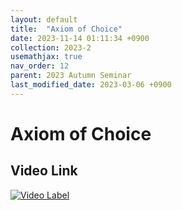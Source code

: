 ```yaml
---
layout: default
title:  "Axiom of Choice"
date: 2023-11-14 01:11:34 +0900
collection: 2023-2
usemathjax: true
nav_order: 12
parent: 2023 Autumn Seminar
last_modified_date: 2023-03-06 +0900
---
```

# Axiom of Choice
<!-- ## <center> Abstract </center>
Francis Guthrie claimed in 1852 the four color problem. We
proof two essential lemmas and then solve six color problem. We expand
the proof of six color problem into five, four color problem. Kempe
published this proof in 1879. However the flaw was discovered in 1890
by Heawood. Although flawed, Kempe’s idea was used as one of a basic
tool. -->
## Video Link

[![Video Label](https://img.youtube.com/vi/XgA8U5HdQ44/hqdefault.jpg)](https://youtu.be/XgA8U5HdQ44)

<!-- ## PDF Download -->

<!-- <a target='_blank' href='../2023-2/2023-2_download/Axiom of Choice.pdf'>Axiom of Choice PDF</a> -->